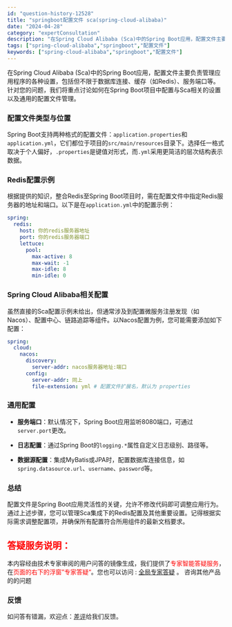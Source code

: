 ```yaml
---
id: "question-history-12528"
title: "springboot配置文件 sca(spring-cloud-alibaba)"
date: "2024-04-28"
category: "expertConsultation"
description: "在Spring Cloud Alibaba (Sca)中的Spring Boot应用，配置文件主要负责管理应用程序的各种设置，包括但不限于数据库连接、缓存（如Redis）、服务端口等。针对您的问题，我们将重点讨论如何在Spring Boot项目中配置与Sca相关的设置以及通用的配置文件管理。### "
tags: ["spring-cloud-alibaba","springboot","配置文件"]
keywords: ["spring-cloud-alibaba","springboot","配置文件"]
---
```


在Spring Cloud Alibaba (Sca)中的Spring Boot应用，配置文件主要负责管理应用程序的各种设置，包括但不限于数据库连接、缓存（如Redis）、服务端口等。针对您的问题，我们将重点讨论如何在Spring Boot项目中配置与Sca相关的设置以及通用的配置文件管理。

### 配置文件类型与位置
Spring Boot支持两种格式的配置文件：`application.properties`和`application.yml`，它们都位于项目的`src/main/resources`目录下。选择任一格式取决于个人偏好，`.properties`是键值对形式，而`.yml`采用更简洁的层次结构表示数据。

### Redis配置示例
根据提供的知识，整合Redis至Spring Boot项目时，需在配置文件中指定Redis服务器的地址和端口。以下是在`application.yml`中的配置示例：

```yaml
spring:
  redis:
    host: 你的redis服务器地址
    port: 你的redis服务器端口
    lettuce:
      pool:
        max-active: 8
        max-wait: -1
        max-idle: 8
        min-idle: 0
```

### Spring Cloud Alibaba相关配置
虽然直接的Sca配置示例未给出，但通常涉及到配置微服务注册发现（如Nacos）、配置中心、链路追踪等组件。以Nacos配置为例，您可能需要添加如下配置：

```yaml
spring:
  cloud:
    nacos:
      discovery:
        server-addr: nacos服务器地址:端口
      config:
        server-addr: 同上
        file-extension: yml # 配置文件扩展名，默认为 properties
```

### 通用配置
- **服务端口**：默认情况下，Spring Boot应用监听8080端口，可通过`server.port`更改。

- **日志配置**：通过Spring Boot的`logging.*`属性自定义日志级别、路径等。

- **数据源配置**：集成MyBatis或JPA时，配置数据库连接信息，如`spring.datasource.url`、`username`、`password`等。

### 总结
配置文件是Spring Boot应用灵活性的关键，允许不修改代码即可调整应用行为。通过上述步骤，您可以管理Sca集成下的Redis配置及其他重要设置。记得根据实际需求调整配置项，并确保所有配置符合所用组件的最新文档要求。
## <font color="#FF0000">答疑服务说明：</font> 

本内容经由技术专家审阅的用户问答的镜像生成，我们提供了<font color="#FF0000">专家智能答疑服务</font>，在<font color="#FF0000">页面的右下的浮窗”专家答疑“</font>。您也可以访问 : [全局专家答疑](https://opensource.alibaba.com/chatBot) 。 咨询其他产品的的问题

### 反馈
如问答有错漏，欢迎点：[差评](https://ai.nacos.io/user/feedbackByEnhancerGradePOJOID?enhancerGradePOJOId=12621)给我们反馈。
